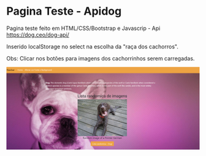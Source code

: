 # Pagina Teste - Apidog

Pagina teste feito em HTML/CSS/Bootstrap e Javascrip - Api https://dog.ceo/dog-api/

Inserido localStorage no select na escolha da "raça dos cachorros".

Obs: Clicar nos botões para imagens dos cachorrinhos serem carregadas.

<img src="https://github.com/willhalen/apidog/blob/master/home-dogs.png"/>




